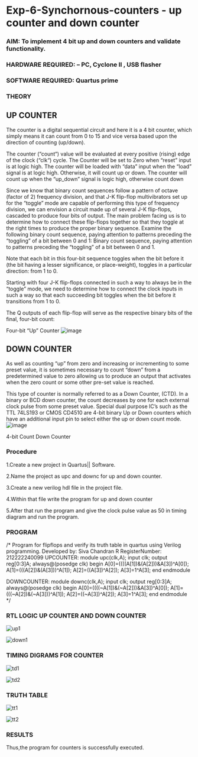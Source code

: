 # Exp-6-Synchornous-counters - up counter and down counter 
### AIM: To implement 4 bit up and down counters and validate  functionality.
### HARDWARE REQUIRED:  – PC, Cyclone II , USB flasher
### SOFTWARE REQUIRED:   Quartus prime
### THEORY 

## UP COUNTER 
The counter is a digital sequential circuit and here it is a 4 bit counter, which simply means it can count from 0 to 15 and vice versa based upon the direction of counting (up/down). 

The counter (“count“) value will be evaluated at every positive (rising) edge of the clock (“clk“) cycle.
The Counter will be set to Zero when “reset” input is at logic high.
The counter will be loaded with “data” input when the “load” signal is at logic high. Otherwise, it will count up or down.
The counter will count up when the “up_down” signal is logic high, otherwise count down

Since we know that binary count sequences follow a pattern of octave (factor of 2) frequency division, and that J-K flip-flop multivibrators set up for the “toggle” mode are capable of performing this type of frequency division, we can envision a circuit made up of several J-K flip-flops, cascaded to produce four bits of output.
The main problem facing us is to determine how to connect these flip-flops together so that they toggle at the right times to produce the proper binary sequence.
Examine the following binary count sequence, paying attention to patterns preceding the “toggling” of a bit between 0 and 1:
Binary count sequence, paying attention to patterns preceding the “toggling” of a bit between 0 and 1.

Note that each bit in this four-bit sequence toggles when the bit before it (the bit having a lesser significance, or place-weight), toggles in a particular direction: from 1 to 0.



 
 

Starting with four J-K flip-flops connected in such a way to always be in the “toggle” mode, we need to determine how to connect the clock inputs in such a way so that each succeeding bit toggles when the bit before it transitions from 1 to 0.

The Q outputs of each flip-flop will serve as the respective binary bits of the final, four-bit count:

 
 

Four-bit “Up” Counter
![image](https://user-images.githubusercontent.com/36288975/169644758-b2f4339d-9532-40c5-af40-8f4f8c942e2c.png)



## DOWN COUNTER 

As well as counting “up” from zero and increasing or incrementing to some preset value, it is sometimes necessary to count “down” from a predetermined value to zero allowing us to produce an output that activates when the zero count or some other pre-set value is reached.

This type of counter is normally referred to as a Down Counter, (CTD). In a binary or BCD down counter, the count decreases by one for each external clock pulse from some preset value. Special dual purpose IC’s such as the TTL 74LS193 or CMOS CD4510 are 4-bit binary Up or Down counters which have an additional input pin to select either the up or down count mode.
![image](https://user-images.githubusercontent.com/36288975/169644844-1a14e123-7228-4ed8-81a9-eb937dff4ac8.png)


4-bit Count Down Counter
### Procedure
1.Create a new project in Quartus|| Software.

2.Name the project as upc and downc for up and down counter.

3.Create a new verilog hdl file in the project file.

4.Within that file write the program for up and down counter

5.After that run the program and give the clock pulse value as 50 in timing diagram and run the program.


### PROGRAM 
/*
Program for flipflops  and verify its truth table in quartus using Verilog programming.
Developed by: Siva Chandran R
RegisterNumber: 212222240099
UPCOUNTER:
module upc(clk,A);
input clk;
output reg[0:3]A;
always@(posedge clk)
begin
		A[0]=((((A[1])&(A[2]))&A[3])^A[0]);
		A[1]=(((A[2])&(A[3]))^A[1]);
		A[2]=((A[3])^A[2]);
		A[3]=1^A[3];
end
endmodule

DOWNCOUNTER:
module downc(clk,A);
input clk;
output reg[0:3]A;
always@(posedge clk)
begin
	A[0]=((((~A[1])&(~A[2]))&A[3])^A[0]);
	A[1]=(((~A[2])&(~A[3]))^A[1]);
	A[2]=((~A[3])^A[2]);
	A[3]=1^A[3];
end
endmodule
*/






### RTL LOGIC UP COUNTER AND DOWN COUNTER  

![up1](https://github.com/SivaChandranR07/Exp-7-Synchornous-counters-/assets/113497395/08cda2c8-8079-453d-b44b-7b76dc3855d6)




![down1](https://github.com/SivaChandranR07/Exp-7-Synchornous-counters-/assets/113497395/09f8f3f0-9819-4e04-9eab-e49c7b31a8dc)




### TIMING DIGRAMS FOR COUNTER  

![td1](https://github.com/SivaChandranR07/Exp-7-Synchornous-counters-/assets/113497395/467891cd-ca64-4159-a603-d59e92a6907c)


![td2](https://github.com/SivaChandranR07/Exp-7-Synchornous-counters-/assets/113497395/f364a40a-6e50-40db-9456-76134551baa9)


### TRUTH TABLE 

![tt1](https://github.com/SivaChandranR07/Exp-7-Synchornous-counters-/assets/113497395/62ee6ad3-ee88-4d1c-9ee1-b85b4627e39d)

![tt2](https://github.com/SivaChandranR07/Exp-7-Synchornous-counters-/assets/113497395/7c681903-658f-4e27-aef1-87494b93943f)




### RESULTS 
Thus,the program for counters is successfully executed.
